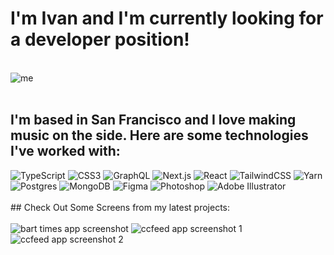 # I'm Ivan and I'm currently looking for a developer position!
<br/>
<img src ='https://i.imgur.com/iGraOAz.jpg' alt='me' />
<br/>
<br/>

## I'm based in San Francisco and I love making music on the side. Here are some technologies I've worked with:
<img src="https://img.shields.io/badge/typescript-%23007acc.svg?logo=typescript&logoColor=white&style=for-the-badge" alt="TypeScript" /> 
<img src="https://img.shields.io/badge/css3-%231572b6.svg?logo=css3&logoColor=white&style=for-the-badge" alt="CSS3" />
<img src="https://img.shields.io/badge/graphql-%23e10098.svg?logo=graphql&logoColor=white&style=for-the-badge" alt="GraphQL" />
<img src="https://img.shields.io/badge/next.js-%23000000.svg?logo=next.js&logoColor=white&style=for-the-badge" alt="Next.js" />
<img src="https://img.shields.io/badge/react-%2320232a.svg?logo=react&logoColor=%2361dafb&style=for-the-badge" alt="React" />
<img src="https://img.shields.io/badge/tailwindcss-%2338b2ac.svg?logo=tailwind-css&logoColor=white&style=for-the-badge" alt="TailwindCSS" />
<img src="https://img.shields.io/badge/yarn-%232c8ebb.svg?logo=yarn&logoColor=white&style=for-the-badge" alt="Yarn" />
<img src="https://img.shields.io/badge/postgres-%23336791.svg?logo=postgresql&logoColor=white&style=for-the-badge" alt="Postgres" />
<img src="https://img.shields.io/badge/mongodb-%234ea94b.svg?logo=mongodb&logoColor=white&style=for-the-badge" alt="MongoDB" />
<img src="https://img.shields.io/badge/figma-%23f24e1e.svg?logo=figma&logoColor=white&style=for-the-badge" alt="Figma" />
<img src="https://img.shields.io/badge/photoshop-%2331a8ff.svg?logo=adobe-photoshop&logoColor=white&style=for-the-badge" alt="Photoshop" />
<img src="https://img.shields.io/badge/adobe%20illustrator-%23e68619.svg?logo=adobe-illustrator&logoColor=white&style=for-the-badge" alt="Adobe Illustrator" />
<br/><br/>
## Check Out Some Screens from my latest projects:
<br/>
<br/>
<img src='https://i.imgur.com/778xDH5.png' alt='bart times app screenshot' />
<img src='https://i.imgur.com/vJQA71o.png' alt='ccfeed app screenshot 1' />
<img src='https://i.imgur.com/b0SmHLJ.png' alt='ccfeed app screenshot 2' />
